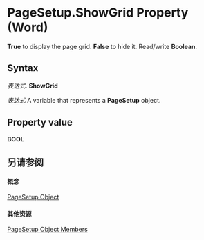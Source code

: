 
# PageSetup.ShowGrid Property (Word)

 **True** to display the page grid. **False** to hide it. Read/write **Boolean**.


## Syntax

 _表达式_. **ShowGrid**

 _表达式_ A variable that represents a **PageSetup** object.


## Property value

 **BOOL**


## 另请参阅


#### 概念


[PageSetup Object](1879d601-80ad-4fc0-1a87-92e999b59f88.md)
#### 其他资源


[PageSetup Object Members](http://msdn.microsoft.com/library/9ff8b896-933b-1a19-19d5-5e5d87aab1b5%28Office.15%29.aspx)